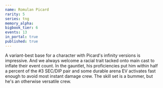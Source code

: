 ```yaml
---
name: Romulan Picard
rarity: 5
series: tng
memory_alpha:
bigbook_tier: 6
events: 13
in_portal: true
published: true
---
```


A variant-best base for a character with Picard's infinity versions is impressive. And we always welcome a racial trait tacked onto main cast to inflate their event count. In the gauntlet, his proficiencies put him within half a percent of the #3 SEC/DIP pair and some durable arena EV activates fast enough to avoid most instant damage crew. The skill set is a bummer, but he's an otherwise versatile crew.
